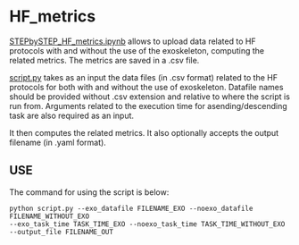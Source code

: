 # HF_metrics

[STEPbySTEP_HF_metrics.ipynb](STEPbySTEP_HF_metrics.ipynb) allows to upload data related to HF protocols with and without the use of the exoskeleton, computing the related metrics. The metrics are saved in a .csv file.

[script.py](script.py) takes as an input the data files (in .csv format) related to the HF protocols for both with and without the use of exoskeleton. Datafile names should be provided without .csv extension and relative to where the script is run from. Arguments related to the execution time for asending/descending task are also required as an input.

It then computes the related metrics. It also optionally accepts the output filename (in .yaml format). 

## USE
The command for using the script is below:
```
python script.py --exo_datafile FILENAME_EXO --noexo_datafile FILENAME_WITHOUT_EXO 
--exo_task_time TASK_TIME_EXO --noexo_task_time TASK_TIME_WITHOUT_EXO
--output_file FILENAME_OUT
```
